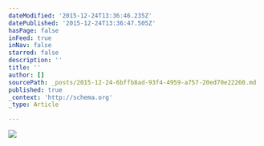 ```yaml
---
dateModified: '2015-12-24T13:36:46.235Z'
datePublished: '2015-12-24T13:36:47.505Z'
hasPage: false
inFeed: true
inNav: false
starred: false
description: ''
title: ''
author: []
sourcePath: _posts/2015-12-24-6bffb8ad-93f4-4959-a757-20ed70e22260.md
published: true
_context: 'http://schema.org'
_type: Article

---
```

![](https://the-grid-user-content.s3-us-west-2.amazonaws.com/99cb70f3-e212-492d-a758-78dc5ad3def5.jpg)
